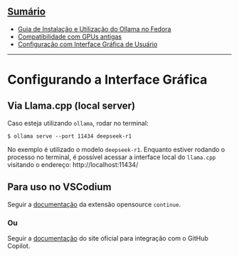 <link rel="preconnect" href="https://fonts.googleapis.com">
<link rel="preconnect" href="https://fonts.gstatic.com" crossorigin>
<link href="https://fonts.googleapis.com/css2?family=Raleway:ital,wght@0,100..900;1,100..900&display=swap" rel="stylesheet">
<link rel="stylesheet" href="./style.css">

## [Sumário](#sumário)

* [Guia de Instalação e Utilização do Ollama no Fedora](./Instalando-e-Utilizando.md)
* [Compatibilidade com GPUs antigas](./Compatibilidade-GPU.md)
* [Configuração com Interface Gráfica de Usuário](#configurando-a-interface-gráfica)

-------------------

# Configurando a Interface Gráfica

## Via Llama.cpp (local server)

Caso esteja utilizando `ollama`, rodar no terminal:

```
$ ollama serve --port 11434 deepseek-r1
```

No exemplo é utilizado o modelo `deepseek-r1`. Enquanto estiver rodando o processo no terminal, é possível acessar a interface local do `llama.cpp` visitando o endereço: 
http://localhost:11434/

## Para uso no VSCodium

Seguir a [documentação](https://readmedium.com/using-ollama-in-your-ide-with-continue-e8cefeeee033) da extensão opensource `continue`.

### Ou

Seguir a [documentação](https://docs.ollama.com/integrations/vscode) do site oficial para integração com o GitHub Copilot.
